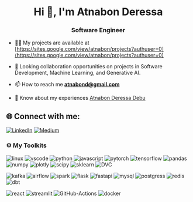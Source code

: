 <h1 align="center">Hi 👋, I'm Atnabon Deressa</h1>
<h3 align="center">Software Engineer</h3>

- 👨‍💻 My projects are available at [https://sites.google.com/view/atnabon/projects?authuser=0](https://sites.google.com/view/atnabon/projects?authuser=0)
  
- 👯 Looking collaboration opportunities on projects in Software Development, Machine Learning, and Generative AI.

- 📫 How to reach me **atnabond@gmail.com**

- 📄 Know about my experiences [Atnabon Deressa Debu](https://drive.google.com/file/d/1tKmq1t9E_HnVGWkTrHk1jOcmbXr2NyIf/view?usp=sharing)
## 🌐 Connect with me:
[![LinkedIn](https://img.shields.io/badge/LinkedIn-%230077B5.svg?logo=linkedin&logoColor=white)](https://www.linkedin.com/in/atnabon-deressa/) [![Medium](https://img.shields.io/badge/Medium-12100E?logo=medium&logoColor=white)](https://medium.com/@atnabond) 

### ⚙️ My Toolkits

![linux][linux-icon] ![vscode][vscode-icon] ![python][python-icon] ![javascript][javascript-icon]
![pytorch][pytorch-icon] ![tensorflow][tensorflow-icon] ![pandas][pandas-icon] ![numpy][numpy-icon] ![plotly][plotly-icon] ![scipy][scipy-icon] ![sklearn][sklearn-icon] ![DVC][dvc-icon]

![kafka][kafka-icon] ![airflow][airflow-icon] ![spark][spark-icon]
![flask][flask-icon] ![fastapi][fast-api-icon] 
![mysql][mysql-icon] ![postgress][postgress-icon] ![redis][redis-icon] ![dbt][dbt-icon]

![react][react-icon] ![streamlit][streamlit-icon]
![GitHub-Actions][github-action-icon] ![docker][docker-icon]





[linux-icon]: https://img.shields.io/badge/Linux-FCC624?style=flat&logo=linux&logoColor=black
[vscode-icon]: https://img.shields.io/badge/-Visual%20Studio%20Code-23A9F2?style=flat&logo=Visual%20Studio%20Code&logoColor=white
[github-action-icon]: https://img.shields.io/badge/github%20actions-%232671E5.svg?style=flat&logo=githubactions&logoColor=white

[mysql-icon]: https://img.shields.io/badge/mysql-%2300f.svg?style=flat&logo=mysql&logoColor=white
[postgress-icon]: https://img.shields.io/badge/postgres-%23316192.svg?style=flat&logo=postgresql&logoColor=white
[redis-icon]: https://img.shields.io/badge/redis-%23DD0031.svg?style=flat&logo=redis&logoColor=white

[kafka-icon]: https://img.shields.io/badge/Apache%20Kafka-000?style=flat&logo=apachekafka
[fast-api-icon]: https://img.shields.io/badge/FastAPI-005571?style=flat&logo=fastapi
[flask-icon]: https://img.shields.io/badge/flask-%23000.svg?style=flat&logo=flask&logoColor=white
[react-icon]: https://img.shields.io/badge/react-%2320232a.svg?style=flat&logo=react&logoColor=%2361DAFB
[streamlit-icon]: https://img.shields.io/badge/-Streamlit-05122A?style=flat&logo=Streamlit;
[python-icon]: https://img.shields.io/badge/Python-14354C?style=flat&logo=python&logoColor=white

[javascript-icon]: https://img.shields.io/badge/javascript-%23323330.svg?style=flat&logo=javascript&logoColor=%23F7DF1E

[plotly-icon]: https://img.shields.io/badge/Plotly-%233F4F75.svg?style=flat&logo=plotly&logoColor=white
[pytorch-icon]: https://img.shields.io/badge/PyTorch-%23EE4C2C.svg?style=flat&logo=PyTorch&logoColor=white
[tensorflow-icon]: https://img.shields.io/badge/TensorFlow-%23FF6F00.svg?style=flat&logo=TensorFlow&logoColor=white
[numpy-icon]: https://img.shields.io/badge/numpy-%23013243.svg?style=flat&logo=numpy&logoColor=white
[pandas-icon]: https://img.shields.io/badge/pandas-%23150458.svg?style=flat&logo=pandas&logoColor=white
[sklearn-icon]: https://img.shields.io/badge/scikit--learn-%23F7931E.svg?style=flat&logo=scikit-learn&logoColor=white
[scipy-icon]: https://img.shields.io/badge/SciPy-%230C55A5.svg?style=flat&logo=scipy&logoColor=%white
[dvc-icon]: https://img.shields.io/badge/-DVC-05122A?style=flat&logo=DVC
[dbt-icon]: https://img.shields.io/badge/dbt-FF694B?style=flat&logo=dbt&logoColor=white
[docker-icon]: https://img.shields.io/badge/docker-%230db7ed.svg?style=flat&logo=docker&logoColor=white
[arduino-icon]: https://img.shields.io/badge/-Arduino-00979D?style=flat&logo=Arduino&logoColor=white
[raspberry-pi-icon]: https://img.shields.io/badge/-RaspberryPi-C51A4A?style=flat&logo=Raspberry-Pi
[airflow-icon]: https://img.shields.io/badge/Apache%20Airflow-017CEE?style=flat&logo=Apache%20Airflow&logoColor=white
[spark-icon]: https://img.shields.io/badge/Apache_Spark-FFFFFF?style=flat&logo=apachespark&logoColor=#E35A16

